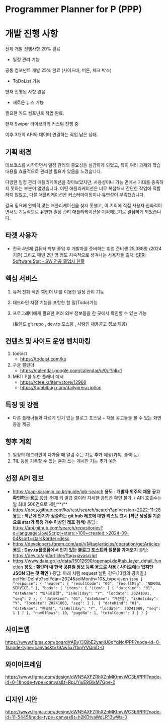 # Programmer Planner for P (PPP)

# 개발 진행 사항

전체 개발 진행사항 20% 완료

- 일정 관리 기능

공통 컴포넌트 개발 25% 완료 (사이드바, 버튼, 체크 박스)

- ToDoList 기능

현재 진행된 사항 없음

- 새로운 뉴스 기능

필요한 카드 컴포넌트 작업 완료.

현재 Swiper 라이브러리 커스텀 진행 중

이후 3개의 API와 데이터 연결하는 작업 남은 상태.

## 기획 배경

데브코스를 시작하면서 일정 관리의 중요성을 실감하게 되었고, 특히 여러 과제와 학습 내용을 효율적으로 관리할 필요가 있음을 느꼈습니다.

다양한 일정 관리 애플리케이션을 찾아보았지만, 사용성이나 기능 면에서 기대를 충족하지 못하는 부분이 많았습니다. 어떤 애플리케이션은 너무 복잡해서 간단한 작업에 적합하지 않았고, 다른 애플리케이션은 커스터마이징이나 유연성이 부족했습니다.

결국 필요에 완벽히 맞는 애플리케이션을 찾지 못했고, 이 기회에 직접 사용자 친화적이면서도 기능적으로 유연한 일정 관리 애플리케이션을 기획해보기로 결심하게 되었습니다.

## 타겟 사용자

- 전국 4년제 컴퓨터 학부 졸업 후 개발자를 준비하는 취업 준비생 25,388명 (2024 기준)
  그리고 매년 2만 명 정도 지속적으로 생겨나는 사용자들
  출처: [SPRi Software Stat - SW 전공 졸업자 현황](https://stat.spri.kr/posts/view/22272?code=stat_sw_human_resources)

## 핵심 서비스

1. 유저 친화 적인 캘린더 UI를 이용한 일정 관리 기능
2. 데드라인 지정 기능을 포함한 할 일(Todo)기능
3. 프로그래머에게 필요한 여러 외부 정보들을 한 곳에서 확인할 수 있는 기능

   (트렌드 git repo , dev.to 포스팅 , 사람인 채용공고 정보 제공)

## 컨텐츠 및 사이트 운영 벤치마킹

1. todoist
   - https://todoist.com/ko
2. 구글 캘린더
   - https://calendar.google.com/calendar/u/0/r?pli=1
3. MBTI P를 위한 플래너 예시
   - https://ctee.kr/item/store/12960
   - https://tumblbug.com/dailyprescription

## 특징 및 강점

- 다른 플래너들과 다르게 인기 있는 블로그 포스팅 + 채용 공고들을 볼 수 있는 화면등을 제공

## 향후 계획

1. 일정의 데드라인이 다가올 때 알림 주는 기능 추가 예정(카톡, 슬랙 등)
2. TIL 등을 기록할 수 있는 혼자 쓰는 게시판 기능 추가 예정

## 선정 API 정보

- https://oapi.saramin.co.kr/guide/job-search
  **용도** : **개발자 위주의 채용 공고 확인하는 용도**
  응답: 현재 키 발급 중이라 자세한 응답은 확인 불가. ( API 호출수는 일 최대 500건으로 제한**)**
- https://docs.github.com/ko/rest/search/search?apiVersion=2022-11-28
  **용도 : 최근에 인기가 상승하는 git hub 레포에 대한 리스트 표시 (최근 생성일 기준으로 star가 특정 개수 이상인 레포 검색)**
  응답 : https://api.github.com/search/repositories?q=language:JavaScript+stars:>100+created:>2024-09-04&sort=stars&order=desc
- https://developers.forem.com/api/v1#tag/articles/operation/getArticles
  **용도 : Dev.to플랫폼에서 인기 있는 블로그 포스트와 질문을 가져오기**
  응답: https://dev.to/api/articles?tag=javascript
- https://www.data.go.kr/data/15012690/openapi.do#tab_layer_detail_function
  **용도 : 캘린더 내 한국 공휴일 정보 등록 용도로 사용 ( 사이트에는 없지만 JSON 되는 것 확인 )**
  응답: 아래 처럼 request 날린 경우(10월의 공휴일,)
  getHoliDeInfo?solYear=2024&solMonth=10&\_type=json
  `json
{
    "response": {
        "header": {
            "resultCode": "00",
            "resultMsg": "NORMAL SERVICE."
        },
        "body": {
            "items": {
                "item": [
                    {
                        "dateKind": "01",
                        "dateName": "임시공휴일",
                        "isHoliday": "Y",
                        "locdate": 20241001,
                        "seq": 2
                    },
                    {
                        "dateKind": "01",
                        "dateName": "개천절",
                        "isHoliday": "Y",
                        "locdate": 20241003,
                        "seq": 1
                    },
                    {
                        "dateKind": "01",
                        "dateName": "한글날",
                        "isHoliday": "Y",
                        "locdate": 20241009,
                        "seq": 1
                    }
                ]
            },
            "numOfRows": 10,
            "pageNo": 1,
            "totalCount": 3
        }
    }
}
`

## 사이트맵

https://www.figma.com/board/rABy13QjbE2yanjU8qYdNc/PPP?node-id=0-1&node-type=canvas&t=19Aw5x7fbnjYVQmD-0

## 와이어프레임

https://www.figma.com/design/oWN5AXFZRhXZnMKtmvWC3b/PPP?node-id=0-1&node-type=canvas&t=RpUYiuE9GikM7Gpe-0

## 디자인 시안

https://www.figma.com/design/oWN5AXFZRhXZnMKtmvWC3b/PPP?node-id=11-5445&node-type=canvas&t=h2KDtvaWdLR13wWs-0
